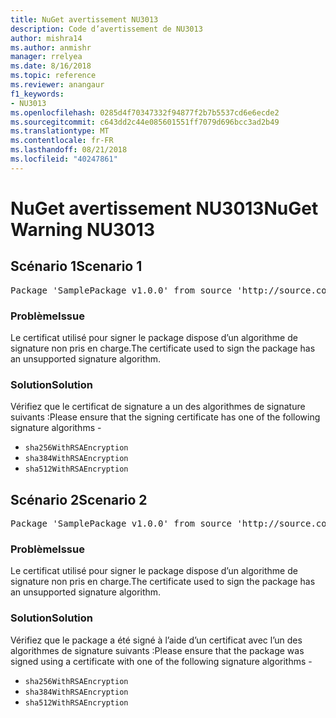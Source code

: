 ```yaml
---
title: NuGet avertissement NU3013
description: Code d’avertissement de NU3013
author: mishra14
ms.author: anmishr
manager: rrelyea
ms.date: 8/16/2018
ms.topic: reference
ms.reviewer: anangaur
f1_keywords:
- NU3013
ms.openlocfilehash: 0285d4f70347332f94877f2b7b5537cd6e6ecde2
ms.sourcegitcommit: c643dd2c44e085601551ff7079d696bcc3ad2b49
ms.translationtype: MT
ms.contentlocale: fr-FR
ms.lasthandoff: 08/21/2018
ms.locfileid: "40247861"
---
```

# <a name="nuget-warning-nu3013"></a><span data-ttu-id="6f39f-103">NuGet avertissement NU3013</span><span class="sxs-lookup"><span data-stu-id="6f39f-103">NuGet Warning NU3013</span></span>

## <a name="scenario-1"></a><span data-ttu-id="6f39f-104">Scénario 1</span><span class="sxs-lookup"><span data-stu-id="6f39f-104">Scenario 1</span></span>

<pre>Package 'SamplePackage v1.0.0' from source 'http://source.com/index.json': The signing certificate has an unsupported signature algorithm.</pre>

### <a name="issue"></a><span data-ttu-id="6f39f-105">Problème</span><span class="sxs-lookup"><span data-stu-id="6f39f-105">Issue</span></span>

<span data-ttu-id="6f39f-106">Le certificat utilisé pour signer le package dispose d’un algorithme de signature non pris en charge.</span><span class="sxs-lookup"><span data-stu-id="6f39f-106">The certificate used to sign the package has an unsupported signature algorithm.</span></span>


### <a name="solution"></a><span data-ttu-id="6f39f-107">Solution</span><span class="sxs-lookup"><span data-stu-id="6f39f-107">Solution</span></span>

<span data-ttu-id="6f39f-108">Vérifiez que le certificat de signature a un des algorithmes de signature suivants :</span><span class="sxs-lookup"><span data-stu-id="6f39f-108">Please ensure that the signing certificate has one of the following signature algorithms -</span></span> 
* `sha256WithRSAEncryption`
* `sha384WithRSAEncryption`
* `sha512WithRSAEncryption`



## <a name="scenario-2"></a><span data-ttu-id="6f39f-109">Scénario 2</span><span class="sxs-lookup"><span data-stu-id="6f39f-109">Scenario 2</span></span>

<pre>Package 'SamplePackage v1.0.0' from source 'http://source.com/index.json': The primary signature's certificate has an unsupported signature algorithm.</pre>

### <a name="issue"></a><span data-ttu-id="6f39f-110">Problème</span><span class="sxs-lookup"><span data-stu-id="6f39f-110">Issue</span></span>

<span data-ttu-id="6f39f-111">Le certificat utilisé pour signer le package dispose d’un algorithme de signature non pris en charge.</span><span class="sxs-lookup"><span data-stu-id="6f39f-111">The certificate used to sign the package has an unsupported signature algorithm.</span></span>


### <a name="solution"></a><span data-ttu-id="6f39f-112">Solution</span><span class="sxs-lookup"><span data-stu-id="6f39f-112">Solution</span></span>

<span data-ttu-id="6f39f-113">Vérifiez que le package a été signé à l’aide d’un certificat avec l’un des algorithmes de signature suivants :</span><span class="sxs-lookup"><span data-stu-id="6f39f-113">Please ensure that the package was signed using a certificate with one of the following signature algorithms -</span></span> 
* `sha256WithRSAEncryption`
* `sha384WithRSAEncryption`
* `sha512WithRSAEncryption`


